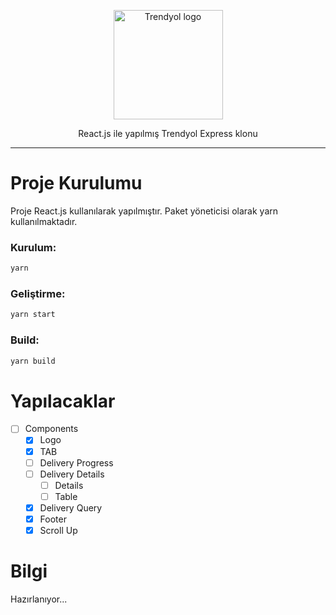 <p align="center">
    <img width="175" src="https://i.hizliresim.com/tb60ara.png" alt="Trendyol logo">
</p>
<p align="center">
  React.js ile yapılmış Trendyol Express klonu
</p>

---

# Proje Kurulumu

Proje React.js kullanılarak yapılmıştır. Paket yöneticisi olarak yarn kullanılmaktadır.

### Kurulum:

```bash
yarn
```

### Geliştirme:

```bash
yarn start
```

### Build:

```bash
yarn build
```

# Yapılacaklar

- [ ] Components
    - [x] Logo
    - [x] TAB
    - [ ] Delivery Progress
    - [ ] Delivery Details
        - [ ] Details
        - [ ] Table
    - [x] Delivery Query
    - [x] Footer
    - [x] Scroll Up

# Bilgi

Hazırlanıyor...
